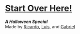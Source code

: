 # [Start Over Here!](home.md)
**_A Halloween Special_**  
Made by [Ricardo](https://github.com/ricardojrt6565), [Luis](#), and [Gabriel](https://github.com/gabrielc0464)